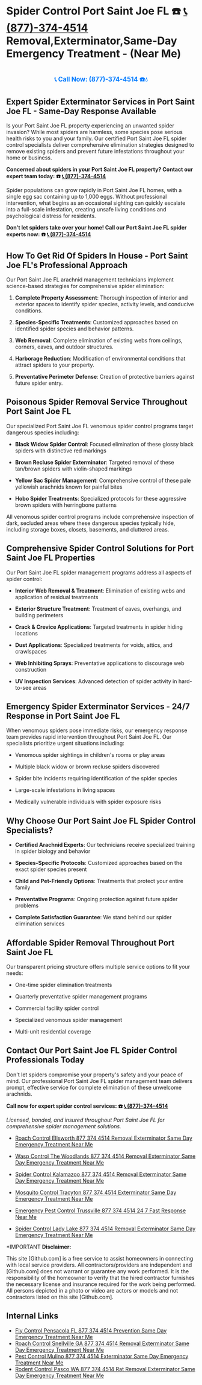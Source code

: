 # Spider Control Port Saint Joe FL ☎️ [📞 (877)-374-4514](https://pest-control-4514.netlify.app) Removal,Exterminator,Same-Day Emergency Treatment - (Near Me)
# 

<p align="center" style="font-size: 1.2em; font-weight: bold; margin: 20px 0;">
  <a href="https://pest-control-4514.netlify.app" target="_blank" style="color: #007BFF; text-decoration: none;">📞 Call Now: (877)-374-4514 ☎️💧</a>
</p>

## Expert Spider Exterminator Services in Port Saint Joe FL - Same-Day Response Available

Is your Port Saint Joe FL property experiencing an unwanted spider invasion? While most spiders are harmless, some species pose serious health risks to you and your family. Our certified Port Saint Joe FL spider control specialists deliver comprehensive elimination strategies designed to remove existing spiders and prevent future infestations throughout your home or business.

**Concerned about spiders in your Port Saint Joe FL property? Contact our expert team today: ☎️ [📞 (877)-374-4514](https://pest-control-4514.netlify.app)**

Spider populations can grow rapidly in Port Saint Joe FL homes, with a single egg sac containing up to 1,000 eggs. Without professional intervention, what begins as an occasional sighting can quickly escalate into a full-scale infestation, creating unsafe living conditions and psychological distress for residents.

**Don't let spiders take over your home! Call our Port Saint Joe FL spider experts now: ☎️ [📞 (877)-374-4514](https://pest-control-4514.netlify.app)**

## How To Get Rid Of Spiders In House - Port Saint Joe FL's Professional Approach

Our Port Saint Joe FL arachnid management technicians implement science-based strategies for comprehensive spider elimination:

1. **Complete Property Assessment**: Thorough inspection of interior and exterior spaces to identify spider species, activity levels, and conducive conditions.

2. **Species-Specific Treatments**: Customized approaches based on identified spider species and behavior patterns.

3. **Web Removal**: Complete elimination of existing webs from ceilings, corners, eaves, and outdoor structures.

4. **Harborage Reduction**: Modification of environmental conditions that attract spiders to your property.

5. **Preventative Perimeter Defense**: Creation of protective barriers against future spider entry.

## Poisonous Spider Removal Service Throughout Port Saint Joe FL

Our specialized Port Saint Joe FL venomous spider control programs target dangerous species including:

- **Black Widow Spider Control**: Focused elimination of these glossy black spiders with distinctive red markings

- **Brown Recluse Spider Exterminator**: Targeted removal of these tan/brown spiders with violin-shaped markings

- **Yellow Sac Spider Management**: Comprehensive control of these pale yellowish arachnids known for painful bites

- **Hobo Spider Treatments**: Specialized protocols for these aggressive brown spiders with herringbone patterns

All venomous spider control programs include comprehensive inspection of dark, secluded areas where these dangerous species typically hide, including storage boxes, closets, basements, and cluttered areas.

## Comprehensive Spider Control Solutions for Port Saint Joe FL Properties

Our Port Saint Joe FL spider management programs address all aspects of spider control:

- **Interior Web Removal & Treatment**: Elimination of existing webs and application of residual treatments

- **Exterior Structure Treatment**: Treatment of eaves, overhangs, and building perimeters

- **Crack & Crevice Applications**: Targeted treatments in spider hiding locations

- **Dust Applications**: Specialized treatments for voids, attics, and crawlspaces

- **Web Inhibiting Sprays**: Preventative applications to discourage web construction

- **UV Inspection Services**: Advanced detection of spider activity in hard-to-see areas

## Emergency Spider Exterminator Services - 24/7 Response in Port Saint Joe FL

When venomous spiders pose immediate risks, our emergency response team provides rapid intervention throughout Port Saint Joe FL. Our specialists prioritize urgent situations including:

- Venomous spider sightings in children's rooms or play areas

- Multiple black widow or brown recluse spiders discovered

- Spider bite incidents requiring identification of the spider species

- Large-scale infestations in living spaces

- Medically vulnerable individuals with spider exposure risks

## Why Choose Our Port Saint Joe FL Spider Control Specialists?

- **Certified Arachnid Experts**: Our technicians receive specialized training in spider biology and behavior

- **Species-Specific Protocols**: Customized approaches based on the exact spider species present

- **Child and Pet-Friendly Options**: Treatments that protect your entire family

- **Preventative Programs**: Ongoing protection against future spider problems

- **Complete Satisfaction Guarantee**: We stand behind our spider elimination services

## Affordable Spider Removal Throughout Port Saint Joe FL

Our transparent pricing structure offers multiple service options to fit your needs:

- One-time spider elimination treatments

- Quarterly preventative spider management programs

- Commercial facility spider control

- Specialized venomous spider management

- Multi-unit residential coverage

## Contact Our Port Saint Joe FL Spider Control Professionals Today

Don't let spiders compromise your property's safety and your peace of mind. Our professional Port Saint Joe FL spider management team delivers prompt, effective service for complete elimination of these unwelcome arachnids.

**Call now for expert spider control services: ☎️ [📞 (877)-374-4514](https://pest-control-4514.netlify.app)**

*Licensed, bonded, and insured throughout Port Saint Joe FL for comprehensive spider management solutions.*


- [Roach Control Ellsworth 877 374 4514 Removal Exterminator Same Day Emergency Treatment Near Me](https://github.com/allyoucaneatsushiin/pest-control/blob/main/Roach-Control-Ellsworth-877-374-4514-Removal-Exterminator-Same-Day-Emergency-Treatment-Near-Me.md)
- [Wasp Control The Woodlands 877 374 4514 Removal Exterminator Same Day Emergency Treatment Near Me](https://github.com/allyoucaneatsushiin/pest-control/blob/main/Wasp-Control-The-Woodlands-877-374-4514-Removal-Exterminator-Same-Day-Emergency-Treatment-Near-Me.md)
- [Spider Control Kalamazoo 877 374 4514 Removal Exterminator Same Day Emergency Treatment Near Me](https://github.com/allyoucaneatsushiin/pest-control/blob/main/Spider-Control-Kalamazoo-877-374-4514-Removal-Exterminator-Same-Day-Emergency-Treatment-Near-Me.md)


- [Mosquito Control Tracyton 877 374 4514 Exterminator Same Day Emergency Treatment Near Me](https://github.com/allyoucaneatsushiin/pest-control/blob/main/Mosquito-Control-Tracyton-877-374-4514-Exterminator-Same-Day-Emergency-Treatment-Near-Me.md)
- [Emergency Pest Control Trussville 877 374 4514 24 7 Fast Response Near Me](https://github.com/allyoucaneatsushiin/pest-control/blob/main/Emergency-Pest-Control-Trussville-877-374-4514-24-7-Fast-Response-Near-Me.md)
- [Spider Control Lady Lake 877 374 4514 Removal Exterminator Same Day Emergency Treatment Near Me](https://github.com/allyoucaneatsushiin/pest-control/blob/main/Spider-Control-Lady-Lake-877-374-4514-Removal-Exterminator-Same-Day-Emergency-Treatment-Near-Me.md)


*IMPORTANT **Disclaimer:**  

This site [Github.com] is a free service to assist homeowners in connecting with local service providers. All contractors/providers are independent and [Github.com] does not warrant or guarantee any work performed. It is the responsibility of the homeowner to verify that the hired contractor furnishes the necessary license and insurance required for the work being performed. All persons depicted in a photo or video are actors or models and not contractors listed on this site [Github.com].


## Internal Links
- [Fly Control Pensacola FL 877 374 4514 Prevention Same Day Emergency Treatment Near Me](https://github.com/allyoucaneatsushiin/pest-control/blob/main/Fly-Control-Pensacola-FL-877-374-4514-Prevention-Same-Day-Emergency-Treatment-Near-Me.md)
- [Roach Control Snellville GA 877 374 4514 Removal Exterminator Same Day Emergency Treatment Near Me](https://github.com/allyoucaneatsushiin/pest-control/blob/main/Roach-Control-Snellville-GA-877-374-4514-Removal-Exterminator-Same-Day-Emergency-Treatment-Near-Me.md)
- [Pest Control Mulino 877 374 4514 Exterminator Same Day Emergency Treatment Near Me](https://github.com/allyoucaneatsushiin/pest-control/blob/main/Pest-Control-Mulino-877-374-4514-Exterminator-Same-Day-Emergency-Treatment-Near-Me.md)
- [Rodent Control Pasco WA 877 374 4514 Rat Removal Exterminator Same Day Emergency Treatment Near Me](https://github.com/allyoucaneatsushiin/pest-control/blob/main/Rodent-Control-Pasco-WA-877-374-4514-Rat-Removal-Exterminator-Same-Day-Emergency-Treatment-Near-Me.md)
